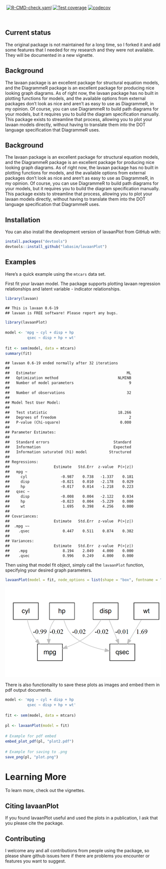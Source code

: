 
⁠<!-- badges: start -->⁠
[![R-CMD-check.yaml](https://github.com/LabAsim/lavaanPlot/actions/workflows/R-CMD-check.yaml/badge.svg)](https://github.com/LabAsim/lavaanPlot/actions/workflows/R-CMD-check.yaml)
[![Test
coverage](https://github.com/LabAsim/lavaanplot/actions/workflows/test-coverage.yaml/badge.svg)](https://github.com/LabAsim/lavaanplot/actions/workflows/test-coverage.yaml)
[![codecov](https://codecov.io/github/LabAsim/lavaanPlot/graph/badge.svg?token=DBA8ZBICH1)](https://codecov.io/github/LabAsim/lavaanPlot)

<!-- badges: end -->

⁠

## Current status

The original package is not maintained for a long time, so I forked it
and add some features that I needed for my research and they were not
available. They will be documented in a new vignette.

## Background

The lavaan package is an excellent package for structural equation
models, and the DiagrammeR package is an excellent package for producing
nice looking graph diagrams. As of right now, the lavaan package has no
built in plotting functions for models, and the available options from
external packages don’t look as nice and aren’t as easy to use as
DiagrammeR, in my opinion. Of course, you can use DiagrammeR to build
path diagrams for your models, but it requires you to build the diagram
specification manually. This package exists to streamline that process,
allowing you to plot your lavaan models directly, without having to
translate them into the DOT language specification that DiagrammeR uses.

## Background

The lavaan package is an excellent package for structural equation
models, and the DiagrammeR package is an excellent package for producing
nice looking graph diagrams. As of right now, the lavaan package has no
built in plotting functions for models, and the available options from
external packages don’t look as nice and aren’t as easy to use as
DiagrammeR, in my opinion. Of course, you can use DiagrammeR to build
path diagrams for your models, but it requires you to build the diagram
specification manually. This package exists to streamline that process,
allowing you to plot your lavaan models directly, without having to
translate them into the DOT language specification that DiagrammeR uses.

## Installation

You can also install the development version of lavaanPlot from GitHub
with:

``` r
install.packages("devtools")
devtools::install_github("labasim/lavaanPlot")
```

## Examples

Here’s a quick example using the `mtcars` data set.

First fit your lavaan model. The package supports plotting lavaan
regression relationships and latent variable - indicator relationships.

``` r
library(lavaan)
```

    ## This is lavaan 0.6-19
    ## lavaan is FREE software! Please report any bugs.

``` r
library(lavaanPlot)

model <- 'mpg ~ cyl + disp + hp
          qsec ~ disp + hp + wt'

fit <- sem(model, data = mtcars)
summary(fit)
```

    ## lavaan 0.6-19 ended normally after 32 iterations
    ## 
    ##   Estimator                                         ML
    ##   Optimization method                           NLMINB
    ##   Number of model parameters                         9
    ## 
    ##   Number of observations                            32
    ## 
    ## Model Test User Model:
    ##                                                       
    ##   Test statistic                                18.266
    ##   Degrees of freedom                                 2
    ##   P-value (Chi-square)                           0.000
    ## 
    ## Parameter Estimates:
    ## 
    ##   Standard errors                             Standard
    ##   Information                                 Expected
    ##   Information saturated (h1) model          Structured
    ## 
    ## Regressions:
    ##                    Estimate   Std.Err  z-value  P(>|z|)
    ##   mpg ~                                                
    ##     cyl               -0.987    0.738   -1.337    0.181
    ##     disp              -0.021    0.010   -2.178    0.029
    ##     hp                -0.017    0.014   -1.218    0.223
    ##   qsec ~                                               
    ##     disp              -0.008    0.004   -2.122    0.034
    ##     hp                -0.023    0.004   -5.229    0.000
    ##     wt                 1.695    0.398    4.256    0.000
    ## 
    ## Covariances:
    ##                    Estimate   Std.Err  z-value  P(>|z|)
    ##  .mpg ~~                                               
    ##    .qsec               0.447    0.511    0.874    0.382
    ## 
    ## Variances:
    ##                    Estimate   Std.Err  z-value  P(>|z|)
    ##    .mpg                8.194    2.049    4.000    0.000
    ##    .qsec               0.996    0.249    4.000    0.000

Then using that model fit object, simply call the `lavaanPlot` function,
specifying your desired graph parameters.

``` r
lavaanPlot(model = fit, node_options = list(shape = "box", fontname = "Helvetica"), edge_options = list(color = "grey"), coefs = T)
```

![](README_files/figure-gfm/unnamed-chunk-3-1.png)<!-- -->

There is also functionality to save these plots as images and embed them
in pdf output documents.

``` r
model <- 'mpg ~ cyl + disp + hp
          qsec ~ disp + hp + wt'

fit <- sem(model, data = mtcars)

pl <- lavaanPlot(model = fit)

# Example for pdf embed
embed_plot_pdf(pl, "plot2.pdf")

# Example for saving to .png
save_png(pl, "plot.png")
```

# Learning More

To learn more, check out the vignettes.

## Citing lavaanPlot

If you found lavaanPlot useful and used the plots in a publication, I
ask that you please cite the package.

## Contributing

I welcome any and all contributions from people using the package, so
please share github issues here if there are problems you encounter or
features you want to suggest.
